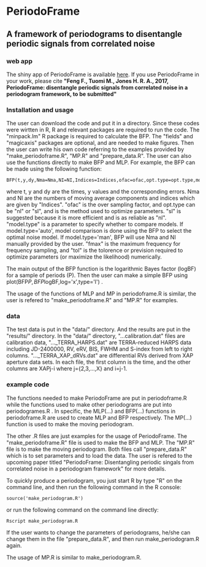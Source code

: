 # PeriodoFrame
## A framework of periodograms to disentangle periodic signals from correlated noise

### web app 

The shiny app of PeriodoFrame is available [here](https://phillippro.shinyapps.io/shiny/).
If you use PeriodoFrame in your work, please cite **"Feng F., Tuomi M., Jones H. R. A., 2017, PeriodoFrame: disentangle periodic signals from correlated noise in a periodogram framework, to be submitted"**

### Installation and usage

The user can download the code and put it in a directory. Since these codes were wirtten in R, R and relevant packages are required to run the code. The "minpack.lm" R package is required to calculate the BFP. The "fields" and "magicaxis" packages are optional, and are needed to make figures. Then the user can write his own code referring to the examples provided by "make_periodoframe.R", "MP.R" and "prepare_data.R". The user can also use the functions directly to make BFP and MLP. 
For example, the BFP can be made using the following function:
```
BFP(t,y,dy,Nma=Nma,NI=NI,Indices=Indices,ofac=ofac,opt.type=opt.type,model.type=model.type,fmax=fmax,tol=tol)
```
where t, y and dy are the times, y values and the corresponding errors. Nma and NI are the numbers of moving average components and indices which are given by "Indices". "ofac" is the over sampling factor, and opt.type can be "nl" or "sl", and is the method used to optimize parameters. "sl" is suggested because it is more efficient and is as reliable as "nl". "model.type" is a parameter to specify whether to compare models. If model.type='auto', model comparison is done using the BFP to select the optimal noise model. If model.type='man', BFP will use Nma and NI manually provided by the user. "fmax" is the maximum frequency for frequency sampling, and "tol" is the tolorence or prevision required to optimize parameters (or maximize the likelihood) numerically. 

The main output of the BFP function is the logarithmic Bayes factor (logBF) for a sample of periods (P). Then the user can make a simple BFP using plot(BFP$P,BFP$logBF,log='x',type='l') . 

The usage of the functions of MLP and MP in periodoframe.R is similar, the user is refered to "make_periodoframe.R" and "MP.R" for examples. 

### data

The test data is put in the "data/" directory. And the results are put in the "results/" directory. In the "data/" directory, "...calibration.dat" files are calibration data, "..._TERRA_HARPS.dat" are TERRA-reduced HARPS data including JD-2400000, RV, eRV, BIS, FWHM and S-index from left to right columns. "..._TERRA_XAP_dRVs.dat" are differential RVs derived from XAP aperture data sets. In each file, the first column is the time, and the other columns are XAPj-i where j={2,3,...,X} and i=j-1.  

### example code

The functions needed to make PeriodoFrame are put in periodoframe.R while the functions used to make other periodograms are put into periodogrames.R . In specific, the MLP(...) and BFP(...) functions in periodoframe.R are used to create MLP and BFP respectively. The MP(...) function is used to make the moving periodogram. 

The other .R files are just examples for the usage of PeriodoFrame. The "make_periodoframe.R" file is used to make the BFP and MLP. The "MP.R" file is to make the moving periodogram. Both files call "prepare_data.R" which is to set parameters and to load the data. The user is refered to the upcoming paper titled "PeriodoFrame: Disentangling periodic singals from correlated noise in a periodogram framework" for more details.  

To quickly produce a periodogram, you just start R by type "R" on the command line, and then run the following command in the R console:
```
source('make_periodogram.R')
```
or run the following command on the command line directly: 
```
Rscript make_periodogram.R
```
If the user wants to change the parameters of periodograms, he/she can change them in the file "prepare_data.R", and then run make_periodogram.R again. 

The usage of MP.R is similar to make_periodogram.R. 
